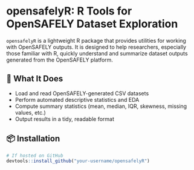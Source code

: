 # opensafelyR: R Tools for OpenSAFELY Dataset Exploration

`opensafelyR` is a lightweight R package that provides utilities for working with OpenSAFELY outputs. It is designed to help researchers, especially those familiar with R, quickly understand and summarize dataset outputs generated from the OpenSAFELY platform.

## 🔧 What It Does

- Load and read OpenSAFELY-generated CSV datasets
- Perform automated descriptive statistics and EDA
- Compute summary statistics (mean, median, IQR, skewness, missing values, etc.)
- Output results in a tidy, readable format

## 📦 Installation

```r
# If hosted on GitHub
devtools::install_github("your-username/opensafelyR")

